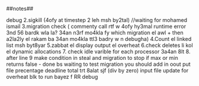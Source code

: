 ##notes##

debug
2.sigkill (4ofy at timestep 2 leh msh by2tal) //waiting for mohamed ismail 
3.migration check ( commenty call rtf w 4ofy hy3mal runtime error 3nd 56 bardk wla la? 34an n3rf mo4kla fy which migration el awl + then a2la2ly el rakam ba 34an mo4kla ttl3 badry w n debugha)
4.Count el linked list msh byt8yar
5.zabbat el display output el overheat
6.check deletes li kol el dynamic allocations
7. check idle varible for each processor 3a4an 8lt
8. after line 9 make condition in steal and migration to stop if max or min returns false - done bs waiting to test migration
you should add in oout put file precentage deadline
total trt 8alat sjf (div by zero)
input file update for overheat
blk to run bayez f RR debug 
